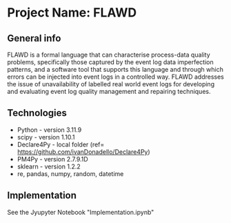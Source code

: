 # Project Name: FLAWD

## General info
FLAWD is a formal language that can characterise process-data quality problems, specifically those captured by the event log data imperfection patterns, and a software tool that supports this language and through which errors can be injected into event logs in a controlled way. FLAWD addresses the issue of unavailability of labelled real world event logs for developing and evaluating event log quality management and repairing techniques.

## Technologies
* Python - version 3.11.9
* scipy - version 1.10.1
* Declare4Py - local folder (ref= https://github.com/ivanDonadello/Declare4Py)
* PM4Py - version 2.7.9.1D
* sklearn - version 1.2.2
* re, pandas, numpy, random, datetime

## Implementation
See the Jyupyter Notebook "Implementation.ipynb"

